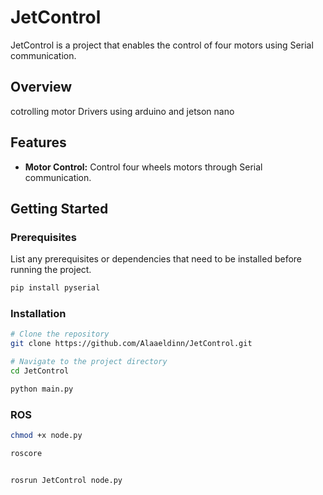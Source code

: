 # JetControl

JetControl is a project that enables the control of four motors using Serial communication.

## Overview

cotrolling motor Drivers using arduino and jetson nano 

## Features

- **Motor Control:** Control four wheels motors through Serial communication.

## Getting Started

### Prerequisites

List any prerequisites or dependencies that need to be installed before running the project.

```bash
pip install pyserial
```
### Installation 

```bash
# Clone the repository
git clone https://github.com/Alaaeldinn/JetControl.git

# Navigate to the project directory
cd JetControl

python main.py
```

### ROS

```bash
chmod +x node.py

roscore


rosrun JetControl node.py
```
